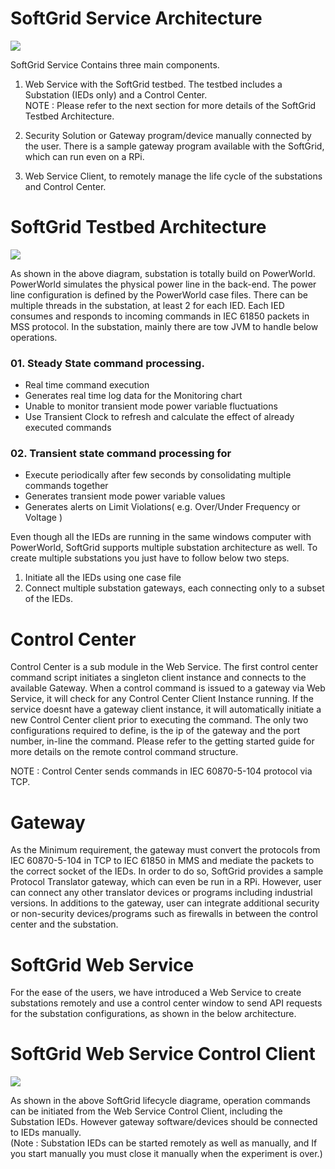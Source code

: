 



# SoftGrid Service Architecture  
![](https://github.com/smartgridadsc/smartpower/blob/master/API/Images/testbed%20architecture.png)

SoftGrid Service Contains three main components.  

01. Web Service with the SoftGrid testbed. The testbed includes a Substation (IEDs only) and a Control Center.   
NOTE : Please refer to the next section for more details of the SoftGrid Testbed Architecture.  

02. Security Solution or Gateway program/device manually connected by the user. There is a sample gateway program available with the SoftGrid, which can run even on a RPi.  
03. Web Service Client, to remotely manage the life cycle of the substations and Control Center.   

# SoftGrid Testbed Architecture  

![](https://github.com/smartgridadsc/smartpower/blob/master/API/Images/architecture/TestBed_Overview.png)  

As shown in the above diagram, substation is totally build on PowerWorld. PowerWorld simulates the physical power line in the back-end. The power line configuration is defined by the PowerWorld case files. There can be multiple threads in the substation, at least 2 for each IED. Each IED consumes and responds to incoming commands in IEC 61850 packets in MSS protocol.
In the substation, mainly there are tow JVM to handle below operations.  


### 01. Steady State command processing.  
* Real time command execution  
* Generates real time log data for the Monitoring chart  
* Unable to monitor transient mode power variable fluctuations  
* Use Transient Clock to refresh and calculate the effect of already executed commands  

### 02. Transient state command processing for   
* Execute periodically after few seconds by consolidating multiple commands together  
* Generates transient mode power variable values  
* Generates alerts on Limit Violations( e.g. Over/Under Frequency or Voltage )   

Even though all the IEDs are running in the same windows computer with PowerWorld, SoftGrid supports multiple substation architecture as well. To create multiple substations you just have to follow below two steps.  

01. Initiate all the IEDs using one case file     
02. Connect multiple substation gateways, each connecting only to a subset of the IEDs.  

# Control Center
Control Center is a sub module in the Web Service. The first control center command script initiates a singleton client instance and connects to the available Gateway. When a control command is issued to a gateway via Web Service, it will check for any Control Center Client Instance running. If the service doesnt have a gateway client instance, it will automatically initiate a new Control Center client prior to executing the command.  The only two configurations required to define, is the ip of the gateway and the port number, in-line the command. Please refer to the getting started guide for more details on the remote control command structure.  

NOTE : Control Center sends commands in IEC 60870-5-104 protocol via TCP.

# Gateway

As the Minimum requirement, the gateway must convert the protocols from IEC 60870-5-104 in TCP to IEC 61850 in MMS and mediate the packets to the correct socket of the IEDs. In order to do so, SoftGrid provides a sample Protocol Translator gateway, which can even be run in a RPi. However, user can connect any other translator devices or programs including industrial versions. In additions to the gateway, user can integrate additional security or non-security devices/programs such as firewalls in between the control center and the substation.

# SoftGrid Web Service  
For the ease of the users, we have introduced a Web Service to create substations remotely and use a control center window to send API requests for the substation configurations, as shown in the below architecture. 

# SoftGrid Web Service Control Client
![](https://github.com/smartgridadsc/SoftGrid/blob/master/API/Images/SoftGrid%20Lifecycle.png)  

As shown in the above SoftGrid lifecycle diagrame, operation commands can be initiated from the Web Service Control Client, including the Substation IEDs. However gateway software/devices should be connected to IEDs manually.  
(Note : Substation IEDs can be started remotely as well as manually, and If you start manually you must close it manually when the experiment is over.)  
